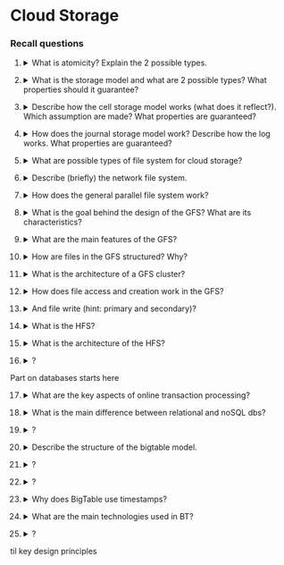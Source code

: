 # Cloud Storage

### Recall questions

1. <details markdown=1><summary markdown="span"> What is atomicity?  Explain the 2 possible types. </summary>
    
    \
    We want ==multi step operations that complete without any interruption==. Two types are:
    - ==all or nothing==: ex 2PC protocol (see #[[DS II - Reaching Consensus]])
    - ==before or after==: the result of every write/read is the same no matter the order.

</details>

2. <details markdown=1><summary markdown="span"> What is the storage model and what are 2 possible types? What properties should it guarantee? </summary>
    
    \
    It is  a model that ==describes the layout of a data structure in physical storage==. Two possible types are:
    - ==cell storage==
    - ==journal storage==

    We also want the model to guarantee ==read/write coherence== and the previously mentioned forms of ==atomicity==.
    
</details>

3. <details markdown=1><summary markdown="span"> Describe how the cell storage model works (what does it reflect?). Which assumption are made? What properties are guaranteed?</summary>
    
    \
    In the cell storage model, we assume that:
    - ==cells have the same size==
    - each ==object fits exactly in one cell==
    - ==read/write unit are either sectors or blocks==

    The structure of the model ==reflects the physical organization of common storage media==. \
    It guarantees ==read/write coherence==, ==before or after atomicity==.
    
</details>

4. <details markdown=1><summary markdown="span"> How does the journal storage model work? Describe how the log works. What properties are guaranteed? </summary>
    
    \
    In this model, we have a ==manager and cell storage==. The idea is that ==the manager will interact with the cells, while the user can use an API to communicate with the manager==. 
    There is also a ==log to mantain the history of each cell==. \
    It guarantees ==all-or-nothing atomicity==.

</details>

5. <details markdown=1><summary markdown="span"> What are possible types of file system for cloud storage? </summary>
    
    \
    Possible types are:
    - ==network file system== (HP)
    - ==storage area network==
    - ==parallel file system== (HP)

    In the following we'll focus on high performance file systems.
    
</details>

6. <details markdown=1><summary markdown="span"> Describe (briefly) the network file system. </summary>
    
    \
    The nfs is characterized by:
    - ==client server model==
    - ==rpc interaction==
    - ==no scalability==
    
    ![](../../../static/CLD/clds1.png)

</details>

7. <details markdown=1><summary markdown="span"> How does the general parallel file system work? </summary>
    
    \
    The idea behind the PFS is to ==allow multiple clients to read and write concurrently from the same file==. It uses ==RAID== and is also able to recover from failure through the use of ==logs==.

</details>

8. <details markdown=1><summary markdown="span"> What is the goal behind the design of the GFS? What are its characteristics? </summary>
    
    \
    The google file system is ==built to manage petabytes of storage==. Its design is based on:
    - ==high reliability==
    - careful analysis of the file characteristics (?)
    - access model (?)
    
</details>

9. <details markdown=1><summary markdown="span"> What are the main features of the GFS? </summary>
    
    \
    Main features:
    - ==focus on appends== rather than random writes
    - ==sequential reads==
    - ==relaxed consistency==

</details>

10. <details markdown=1><summary markdown="span"> How are files in the GFS structured? Why? </summary>
    
    \
    Files in the GFS consist of ==multiple chunks==, to allow for ==better performance when dealing with large files== and ==reduce disk fragmentation==. 
    

</details>

11. <details markdown=1><summary markdown="span"> What is the architecture of a GFS cluster? </summary>
    
    \
    ![](../../../static/CLD/clds2.png) \
    While not shown in the picture, an operation log is mantained in order to recover from potential failures.

</details>

12. <details markdown=1><summary markdown="span"> How does file access and creation work in the GFS? </summary>
    
	\
	In case of an access, the ==master guarantees a lease on a certain chunk==. In case of creation, ==the master is directly responsible==. (?)
    

</details>

13. <details markdown=1><summary markdown="span"> And file write (hint: primary and secondary)? </summary>
    
	\
	![](../../../static/CLD/clds3.png)

</details>

14. <details markdown=1><summary markdown="span"> What is the HFS? </summary>
    
    \
	Distributed filesystem that implements all the operations necessary to handle big data.

</details>

15. <details markdown=1><summary markdown="span"> What is the architecture of the HFS? </summary>
    
    \
	The model is a classic master/slave model, as also seen in [[BD II - MapReduce]] and [[BD III - Spark]]
    
</details>

16. <details markdown=1><summary markdown="span"> ? </summary>
    
    \
	Write protocol (?)
    

</details>

Part on databases starts here

17. <details markdown=1><summary markdown="span"> What are the key aspects of online transaction processing? </summary>
    
    \
	Necessary characteristics:
	- low response time
	- scalability (horizontally)
	- built in support for consensus protocols
	- fault tolerance (no single point of failure)
    
</details>

18. <details markdown=1><summary markdown="span"> What is the main difference between relational and noSQL dbs? </summary>
    
    \
	NoSQL dbs guarantee that data will eventually be consistent at some point in time.
    
</details>

19. <details markdown=1><summary markdown="span"> ? </summary>
    
    \
	...
    

</details>

20. <details markdown=1><summary markdown="span"> Describe the structure of the bigtable model. </summary>
    
    \
	...
    

</details>

21. <details markdown=1><summary markdown="span"> ? </summary>
    
    \
	Rows
    

</details>

22. <details markdown=1><summary markdown="span"> ? </summary>
    
    \
	Columns

</details>

23. <details markdown=1><summary markdown="span"> Why does BigTable use timestamps? </summary>
    
    \
	BigTable uses timestamps in order to keep multiple versions of the same data. Depending on the garbage collection, either the $n$ last versions or the versions of the $i$ previous days can are kept.

</details>

24. <details markdown=1><summary markdown="span"> What are the main technologies used in BT? </summary>
    
    \
	Main technologies:
	- gfs
	- SSTable file format
	- Chubby
    
</details>

25. <details markdown=1><summary markdown="span"> ? </summary>
    
    \
	...
    

</details>

til key design principles